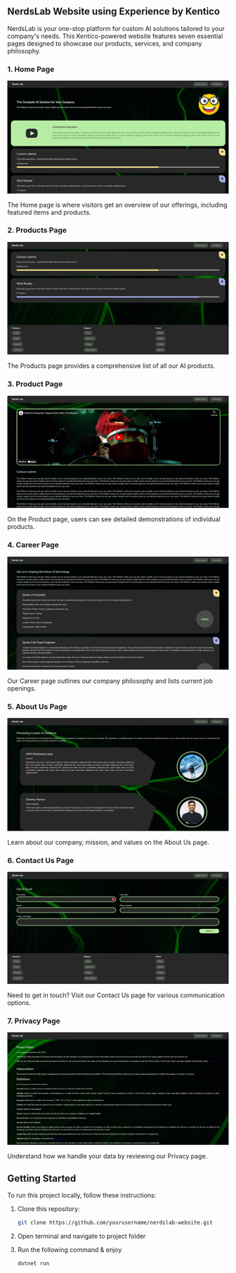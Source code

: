 ## NerdsLab Website using Experience by Kentico

NerdsLab is your one-stop platform for custom AI solutions tailored to your company's needs. This Kentico-powered website features seven essential pages designed to showcase our products, services, and company philosophy.



### 1. Home Page
![Home Page](./wwwroot/screenshots/home.PNG)

The Home page is where visitors get an overview of our offerings, including featured items and products.

### 2. Products Page
![Products Page](./wwwroot/screenshots/products.PNG)

The Products page provides a comprehensive list of all our AI products.

### 3. Product Page
![Product Page](./wwwroot/screenshots/product.PNG)

On the Product page, users can see detailed demonstrations of individual products.

### 4. Career Page
![Career Page](./wwwroot/screenshots/career.PNG)

Our Career page outlines our company philosophy and lists current job openings.

### 5. About Us Page
![About Us Page](./wwwroot/screenshots/aboutus.PNG)

Learn about our company, mission, and values on the About Us page.

### 6. Contact Us Page
![Contact Us Page](./wwwroot/screenshots/contactus.PNG)

Need to get in touch? Visit our Contact Us page for various communication options.

### 7. Privacy Page
![Privacy Page](./wwwroot/screenshots/privacy.PNG)

Understand how we handle your data by reviewing our Privacy page.

## Getting Started

To run this project locally, follow these instructions:

1. Clone this repository:
   ```bash
   git clone https://github.com/yourusername/nerdslab-website.git
   ```
   
2. Open terminal and navigate to project folder
3. Run the following command & enjoy
   ```bash  
   dotnet run
   ```

